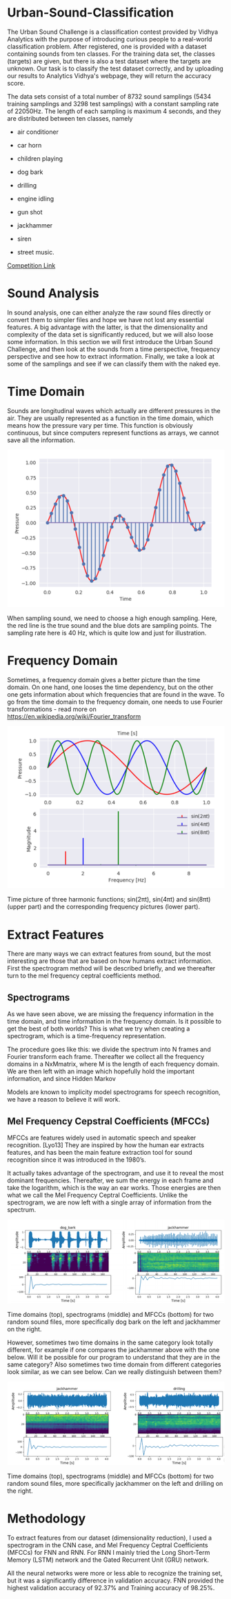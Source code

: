 # Urban-Sound-Classification

The Urban Sound Challenge is a classification contest provided by Vidhya Analytics with the purpose of introducing curious people to a real-world classification problem. After registered, one is provided with a dataset containing sounds from ten classes. For the training data set, the classes (targets) are given, but there is also a test dataset where the targets are unknown. Our task is to classify the test dataset correctly, and by uploading our results to Analytics Vidhya's webpage, they will return the accuracy score.

The data sets consist of a total number of 8732 sound samplings (5434 training
samplings and 3298 test samplings) with a constant sampling rate of 22050Hz. The
length of each sampling is maximum 4 seconds, and they are distributed between
ten classes, namely

* air conditioner

* car horn

* children playing

* dog bark

* drilling

* engine idling

* gun shot

* jackhammer

* siren

* street music.

[Competition Link](https://datahack.analyticsvidhya.com/contest/practice-problem-urban-sound-classification)

# Sound Analysis

In sound analysis, one can either analyze the raw sound files directly or convert
them to simpler files and hope we have not lost any essential features. A big
advantage with the latter, is that the dimensionality and complexity of the data
set is significantly reduced, but we will also loose some information. In this section
we will first introduce the Urban Sound Challenge, and then look at the sounds
from a time perspective, frequency perspective and see how to extract information.
Finally, we take a look at some of the samplings and see if we can classify them
with the naked eye.


# Time Domain

Sounds are longitudinal waves which actually are different pressures in the air.
They are usually represented as a function in the time domain, which means
how the pressure vary per time. This function is obviously continuous, but since
computers represent functions as arrays, we cannot save all the information.

![](https://github.com/Shaan224/Urban-Sound-Classification/blob/master/Screenshot%20(239).png)

When sampling sound, we need to choose a high enough sampling. Here,
the red line is the true sound and the blue dots are sampling points. The sampling
rate here is 40 Hz, which is quite low and just for illustration.

# Frequency Domain

Sometimes, a frequency domain gives a better picture than the time domain. On
one hand, one looses the time dependency, but on the other one gets information
about which frequencies that are found in the wave. To go from the time domain
to the frequency domain, one needs to use Fourier transformations - read more on <https://en.wikipedia.org/wiki/Fourier_transform>

![](https://github.com/Shaan224/Urban-Sound-Classification/blob/master/Screenshot%20(240).png)

Time picture of three harmonic functions; sin(2πt), sin(4πt) and sin(8πt)
(upper part) and the corresponding frequency pictures (lower part).

# Extract Features

There are many ways we can extract features from sound, but the most interesting
are those that are based on how humans extract information. First the spectrogram
method will be described briefly, and we thereafter turn to the mel frequency
ceptral coefficients method.

## Spectrograms

As we have seen above, we are missing the frequency information in the time
domain, and time information in the frequency domain. Is it possible to get the
best of both worlds? This is what we try when creating a spectrogram, which is a
time-frequency representation.

The procedure goes like this: we divide the spectrum into N frames and Fourier
transform each frame. Thereafter we collect all the frequency domains in a NxMmatrix, where M is the length of each frequency domain. We are then left with an
image which hopefully hold the important information, and since Hidden Markov

Models are known to implicity model spectrograms for speech recognition, we have
a reason to believe it will work.

## Mel Frequency Cepstral Coefficients (MFCCs)

MFCCs are features widely used in automatic speech and speaker recognition.
[Lyo13] They are inspired by how the human ear extracts features, and has been
the main feature extraction tool for sound recognition since it was introduced in
the 1980’s.

It actually takes advantage of the spectrogram, and use it to reveal the most
dominant frequencies. Thereafter, we sum the energy in each frame and take the
logarithm, which is the way an ear works. Those energies are then what we call
the Mel Frequency Ceptral Coefficients. Unlike the spectrogram, we are now left
with a single array of information from the spectrum.

![](https://github.com/Shaan224/Urban-Sound-Classification/blob/master/Screenshot%20(241).png)

Time domains (top), spectrograms (middle) and MFCCs (bottom) for
two random sound files, more specifically dog bark on the left and jackhammer on
the right.


However, sometimes two time domains in the same category look totally different, for example if one compares the jackhammer above with the one below. Will it be possible for our program to understand that they are in the
same category? Also sometimes two time domain from different categories look
similar, as we can see below. Can we really distinguish between them?

![](https://github.com/Shaan224/Urban-Sound-Classification/blob/master/Screenshot%20(242).png)

Time domains (top), spectrograms (middle) and MFCCs (bottom) for
two random sound files, more specifically jackhammer on the left and drilling on
the right.


# Methodology

To extract features from our dataset (dimensionality reduction), I used a spectrogram in the CNN case, and Mel Frequency Ceptral Coefficients (MFCCs) for FNN and RNN. For RNN I mainly tried the Long Short-Term Memory (LSTM) network and the Gated Recurrent Unit (GRU) network.

All the neural networks were more or less able to recognize the training set, but it was a significantly difference in validation accuracy. FNN provided the highest validation accuracy of 92.37% and Training accuracy of 98.25%.

